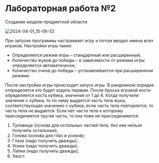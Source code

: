 # Лабораторная работа №2
Создание модели предметной области

![2024-04-01_15-06-52](https://github.com/Black0Semen/RTuPPO/assets/80569896/2381c78d-6fe2-4cfc-869f-2126de8c29c4)

При запуске программы настраивает игру и потом вводил имена всех играков. Настройки игры такие:

* Определяется режим игры – стандартный или расширенный;
* Количество жуков до победы – в зависимости от режима игры определяется автоматически;
* Количество очков до победы – устанавливается при расширенном режиме.

После настройки игры происходит запуск игры. В рандомном порядке отпределется кто будет ходить первым. После броска игровой кости определяется кость кубика, значения от 1 до 6. 
Когда получили значение с кубика, то по нему выдается часть тела жука, соответствующая значению с кубика, если часть тела повторяется, то часть тела не выдается. Если нет части тела к которому присоеденяется тругая часть, то она тоже не присоеденияется:

1. Туловище (основа для остальных частей тела, без нее нельзя получить остальные);
2. Голова (основа для глаз и усиков);
3. Глаза (надо получить дважды);
4. Усики (надо получить дважды);
5. Лапки (надо получить дважды);
6. Хвост.
